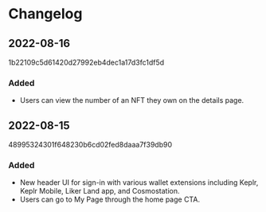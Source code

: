 # Changelog

## 2022-08-16
1b22109c5d61420d27992eb4dec1a17d3fc1df5d

### Added
- Users can view the number of an NFT they own on the details page.

## 2022-08-15
48995324301f648230b6cd02fed8daaa7f39db90

### Added
- New header UI for sign-in with various wallet extensions including Keplr, Keplr Mobile, Liker Land app, and Cosmostation.
- Users can go to My Page through the home page CTA.
